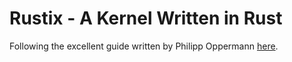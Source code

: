 # Rustix - A Kernel Written in Rust
Following the excellent guide written by Philipp Oppermann [here](https://os.phil-opp.com/).
